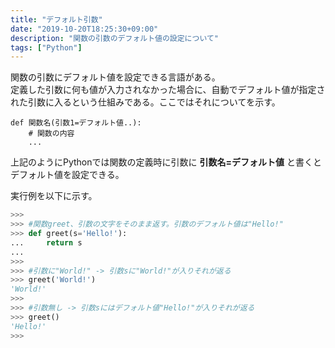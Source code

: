 ```yaml
---
title: "デフォルト引数"
date: "2019-10-20T18:25:30+09:00"
description: "関数の引数のデフォルト値の設定について"
tags: ["Python"]
---
```


関数の引数にデフォルト値を設定できる言語がある。  
定義した引数に何も値が入力されなかった場合に、自動でデフォルト値が指定された引数に入るという仕組みである。ここではそれについてを示す。  

<div class="note_content_by_programming_language" id="note_content_Python">

```
def 関数名(引数1=デフォルト値..):
    # 関数の内容
    ...
```

上記のようにPythonでは関数の定義時に引数に **引数名=デフォルト値** と書くとデフォルト値を設定できる。

実行例を以下に示す。

```python
>>> 
>>> #関数greet、引数の文字をそのまま返す。引数のデフォルト値は"Hello!"
>>> def greet(s='Hello!'):
...     return s
... 
>>> 
>>> #引数に"World!" -> 引数sに"World!"が入りそれが返る
>>> greet('World!')
'World!'
>>> 
>>> #引数無し -> 引数sにはデフォルト値"Hello!"が入りそれが返る
>>> greet()
'Hello!'
>>>
```

</div>




